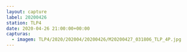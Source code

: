 ```yaml
---
layout: capture
label: 20200426
station: TLP4
date: 2020-04-26 21:00:00+00:00
capturas:
  - imagem: TLP4/2020/202004/20200426/M20200427_031806_TLP_4P.jpg
---
```

